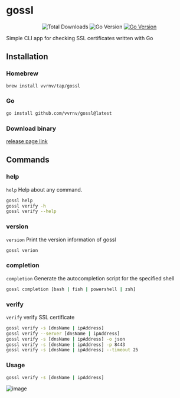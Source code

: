 # gossl

<p align="center">
<img src="https://img.shields.io/github/downloads/vvrnv/gossl/total" alt="Total Downloads">
<img src="https://img.shields.io/github/go-mod/go-version/vvrnv/gossl" alt="Go Version">
<a href="https://pkg.go.dev/github.com/vvrnv/gossl"><img src="https://pkg.go.dev/badge/github.com/vvrnv/gossl.svg" alt="Go Version"></a><br>
</p>

Simple CLI app for checking SSL certificates written with Go

## Installation

### Homebrew

```sh
brew install vvrnv/tap/gossl
```

### Go

```sh
go install github.com/vvrnv/gossl@latest
```

### Download binary

[release page link](https://github.com/vvrnv/gossl/releases)

## Commands

### help

`help` Help about any command.

```sh
gossl help
gossl verify -h
gossl verify --help
```

### version

`version` Print the version information of gossl

```sh
gossl verion
```

### completion

`completion` Generate the autocompletion script for the specified shell

```sh
gossl completion [bash | fish | powershell | zsh]
```

### verify

`verify` verify SSL certificate

```sh
gossl verify -s [dnsName | ipAddress]
gossl verify --server [dnsName | ipAddress]
gossl verify -s [dnsName | ipAddress] -o json
gossl verify -s [dnsName | ipAddress] -p 8443
gossl verify -s [dnsName | ipAddress] --timeout 25
```

### Usage

```sh
gossl verify -s [dnsName | ipAddress]
```

![image](https://user-images.githubusercontent.com/40491079/210393898-118958e2-0365-47bc-8323-764a43f07c0c.png)
